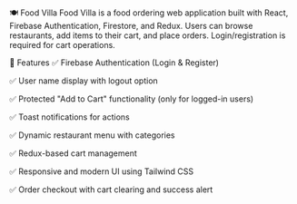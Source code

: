 🍽️ Food Villa
Food Villa is a food ordering web application built with React, Firebase Authentication, Firestore, and Redux. Users can browse restaurants, add items to their cart, and place orders. Login/registration is required for cart operations.

🚀 Features
✅ Firebase Authentication (Login & Register)

✅ User name display with logout option

✅ Protected "Add to Cart" functionality (only for logged-in users)

✅ Toast notifications for actions

✅ Dynamic restaurant menu with categories

✅ Redux-based cart management

✅ Responsive and modern UI using Tailwind CSS

✅ Order checkout with cart clearing and success alert
